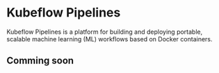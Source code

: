 # Kubeflow Pipelines

Kubeflow Pipelines is a platform for building and deploying portable, scalable machine learning (ML) workflows based on Docker containers.

## Comming soon
